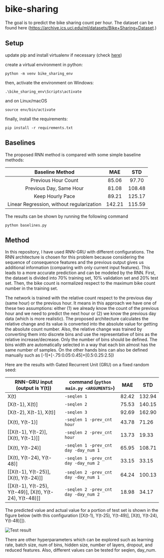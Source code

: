 # bike-sharing
The goal is to predict the bike sharing count per hour. The dataset can be found here (https://archive.ics.uci.edu/ml/datasets/Bike+Sharing+Dataset.)
## Setup
update pip and install virtualenv if necessary (check [here](https://packaging.python.org/en/latest/guides/installing-using-pip-and-virtual-environments/))


create a virtual environment in python:
```
python -m venv bike_sharing_env
```
then, activate the environment on Windows:
```
.\bike_sharing_env\Scripts\activate
```
and on Linux/macOS
```
source env/bin/activate
```
finally, install the requirements:
```
pip install -r requirements.txt
``` 

## Baselines
The proposed RNN method is compared with some simple baseline methods:
 
|              Baseline Method              |   MAE  |   STD  |
|:-----------------------------------------:|:------:|:------:|
|            Previous Hour Count            |  85.06 |  97.70 |
|          Previous Day, Same Hour          |  81.08 |  108.48|
|              Keep Hourly Pace             | 89.21  | 125.17 |
| Linear Regression, without regularization | 142.21 | 115.59 |


The results can be shown by running the following command
```
python baselines.py
```
## Method
In this repository, I have used RNN-GRU with different configurations. The RNN architecture is chosen for this problem because considering the sequence of consequence features and the previous output gives us additional information (comparing with only current input features). This leads to a more accurate prediction and can be modeled by the RNN. First, the dataset is divided into 70% training set, 10% validation set and 20% test set. Then, the bike count is normalized respect to the maximum bike count number in the training set. 

The network is trained with the relative count respect to the previous day (same hour) or the previous hour. It means in this approach we have one of these two assumptions: either (1) we already know the count of the previous hour and we need to predict the next hour or (2) we know the previous day data (which is more realistic). The proposed architecture calculates the relative change and its value is converted into the absolute value for getting the absolute count number. Also, the relative change was trained by converting them into discrete bins and use the representative of bins as the relative increase/decrease. Only the number of bins should be defined. The bins width are automatically selected in a way that each bin almost has the same number of samples. On the other hands bins can also be defined manually such as [-1]+[-.75:0.05:0.45]+[0.5:0.25:2.5])
 
Here are the results with Gated Recurrent Unit (GRU) on a fixed random seed: 

| RNN-GRU input (output is Y(t))                         | command (`python main.py <ARGUMENTS>`) | MAE     | STD      |
|--------------------------------------------------------|---------------------------------------------------|---------|----------|
| X(t)                                                   | `-seqlen 1`                          |  82.42 | 132.94 |
| [X(t-1), X(t)]                                         | `-seqlen 2`                          |  75.53 | 140.15 |
| [X(t-2), X(t-1), X(t)]                                 | `-seqlen 3`                          | 92.69 |  162.90 |
| [X(t), Y(t-1)]                                         | `-seqlen 1 -prev_cnt hour`           |  43.78 |  71.26  |
| [[X(t-1), Y(t-2)], [X(t), Y(t-1)]]                     | `-seqlen 2 -prev_cnt hour`           | 13.73 |  19.33 |
| [X(t), Y(t-24)]                                        | `-seqlen 1 -prev_cnt day -day_num 1` | 65.95 | 108.71 |
| [X(t), Y(t-24), Y(t-48)]                               | `-seqlen 1 -prev_cnt day -day_num 2` | 33.15 |  33.15  |
| [[X(t-1), Y(t-25)], [X(t), Y(t-24)]]                   | `-seqlen 2 -prev_cnt day -day_num 1` | 64.24 |  100.13  |
| [[X(t-1), Y(t-25), Y(t-49)], [X(t), Y(t-24), Y(t-48)]] | `-seqlen 2 -prev_cnt day -day_num 2` | 18.98 |  34.17  |

The predicted value and actual value for a portion of test set is shown in the figure below (with this configuration
[[X(t-1), Y(t-25), Y(t-49)], [X(t), Y(t-24), Y(t-48)]]).
<!--- ![result](Figure_1.png) -->
 
![Test result](test_results.gif)


There are other hyperparameters which can be explored such as learning rate, batch size, num of bins, hidden size, number of layers, dropout, and reduced features. Also, different values can be tested for seqlen, day_num.
